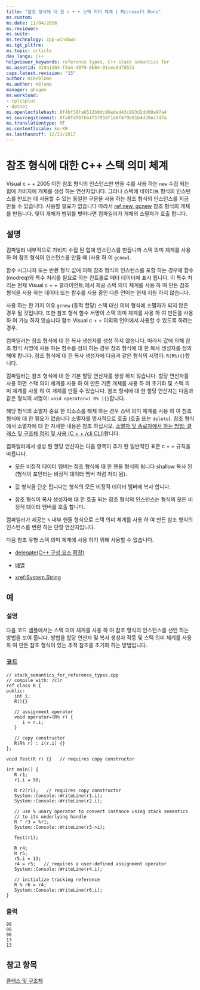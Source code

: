 ```yaml
---
title: "참조 형식에 대 한 c + + 스택 의미 체계 | Microsoft Docs"
ms.custom: 
ms.date: 11/04/2016
ms.reviewer: 
ms.suite: 
ms.technology: cpp-windows
ms.tgt_pltfrm: 
ms.topic: article
dev_langs: C++
helpviewer_keywords: reference types, C++ stack semantics for
ms.assetid: 319a1304-f4a4-4079-8b84-01cec847d531
caps.latest.revision: "15"
author: mikeblome
ms.author: mblome
manager: ghogen
ms.workload:
- cplusplus
- dotnet
ms.openlocfilehash: 8f4bf38fa6512b0dc86edad43c893d2dd09a97a4
ms.sourcegitcommit: 8fa8fdf0fbb4f57950f1e8f4f9b81b4d39ec7d7a
ms.translationtype: MT
ms.contentlocale: ko-KR
ms.lasthandoff: 12/21/2017
---
```

# <a name="c-stack-semantics-for-reference-types"></a>참조 형식에 대한 C++ 스택 의미 체계
Visual c + + 2005 이전 참조 형식의 인스턴스만 만들 수를 사용 하는 `new` 수집 되는 힙에 가비지에 개체를 생성 하는 연산자입니다. 그러나 스택에 네이티브 형식의 인스턴스를 만드는 데 사용할 수 있는 동일한 구문을 사용 하는 참조 형식의 인스턴스를 지금 만들 수 있습니다. 사용할 필요가 없습니다 따라서 [ref new, gcnew](../windows/ref-new-gcnew-cpp-component-extensions.md) 참조 형식의 개체를 만듭니다. 및이 개체가 범위를 벗어나면 컴파일러가 개체의 소멸자가 호출 합니다.  
  
## <a name="remarks"></a>설명  
 컴파일러 내부적으로 가비지 수집 된 힙에 인스턴스를 만듭니까 스택 의미 체계를 사용 하 여 참조 형식의 인스턴스를 만들 때 (사용 하 여 `gcnew`).  
  
 함수 시그니처 또는 반환 형식 값에 의해 참조 형식의 인스턴스를 포함 하는 경우에 함수 (modreq)와 특수 처리를 필요로 하는 컨트롤로 메타 데이터에 표시 됩니다. 이 특수 처리는 현재 Visual c + + 클라이언트;에서 제공 스택 의미 체계를 사용 하 여 만든 참조 형식을 사용 하는 데이터 또는 함수를 사용 중인 다른 언어는 현재 지원 하지 않습니다.  
  
 사용 하는 한 가지 이유 `gcnew` (동적 할당) 스택 대신 의미 형식에 소멸자가 되지 않은 경우 될 것입니다. 또한 참조 형식 함수 서명이 스택 의미 체계를 사용 하 여 만든를 사용 하 여 가능 하지 않습니다 함수 Visual c + + 이외의 언어에서 사용할 수 있도록 하려는 경우.  
  
 컴파일러는 참조 형식에 대 한 복사 생성자를 생성 하지 않습니다. 따라서 값에 의해 참조 형식 서명에 사용 하는 함수를 정의 하는 경우 참조 형식에 대 한 복사 생성자를 정의 해야 합니다. 참조 형식에 대 한 복사 생성자에 다음과 같은 형식의 서명이: `R(R%){}`합니다.  
  
 컴파일러는 참조 형식에 대 한 기본 할당 연산자를 생성 하지 않습니다. 할당 연산자를 사용 하면 스택 의미 체계를 사용 하 여 만든 기존 개체를 사용 하 여 초기화 및 스택 의미 체계를 사용 하 여 개체를 만들 수 있습니다. 참조 형식에 대 한 할당 연산자는 다음과 같은 형식의 서명이: `void operator=( R% ){}`합니다.  
  
 해당 형식의 소멸자 중요 한 리소스를 해제 하는 경우 스택 의미 체계를 사용 하 여 참조 형식에 대 한 필요가 없습니다 소멸자를 명시적으로 호출 (호출 또는 `delete`). 참조 형식에서 소멸자에 대 한 자세한 내용은 참조 하십시오. [소멸자 및 종료자에서 하는 방법: 클래스 및 구조체 정의 및 사용 (C + + /cli CLI)](../dotnet/how-to-define-and-consume-classes-and-structs-cpp-cli.md#BKMK_Destructors_and_finalizers)합니다.  
  
 컴파일러에서 생성 된 할당 연산자는 다음 항목이 추가 된 일반적인 표준 c + + 규칙을 따릅니다.  
  
-   모든 비정적 데이터 멤버는 참조 형식에 대 한 핸들 형식의 됩니다 shallow 복사 된 (형식이 포인터는 비정적 데이터 멤버 처럼 처리 됨).  
  
-   값 형식을 단순 됩니다는 형식의 모든 비정적 데이터 멤버에 복사 합니다.  
  
-   참조 형식이 복사 생성자에 대 한 호출 되는 참조 형식의 인스턴스는 형식의 모든 비정적 데이터 멤버를 호출 합니다.  
  
 컴파일러가 제공는 `%` 내부 핸들 형식으로 스택 의미 체계를 사용 하 여 만든 참조 형식의 인스턴스를 변환 하는 단항 연산자입니다.  
  
 다음 참조 유형 스택 의미 체계에 사용 하기 위해 사용할 수 없습니다.  
  
-   [delegate(C++ 구성 요소 확장)](../windows/delegate-cpp-component-extensions.md)  
  
-   [배열](../windows/arrays-cpp-component-extensions.md)  
  
-   <xref:System.String>  
  
## <a name="example"></a>예  
  
### <a name="description"></a>설명  
 다음 코드 샘플에서는 스택 의미 체계를 사용 하 여 참조 형식의 인스턴스를 선언 하는 방법을 보여 줍니다. 방법을 할당 연산자 및 복사 생성자 작동 및 스택 의미 체계를 사용 하 여 만든 참조 형식이 있는 추적 참조를 초기화 하는 방법입니다.  
  
### <a name="code"></a>코드  
  
```  
// stack_semantics_for_reference_types.cpp  
// compile with: /clr  
ref class R {  
public:  
   int i;  
   R(){}  
  
   // assignment operator  
   void operator=(R% r) {  
      i = r.i;  
   }  
  
   // copy constructor  
   R(R% r) : i(r.i) {}  
};  
  
void Test(R r) {}   // requires copy constructor  
  
int main() {  
   R r1;  
   r1.i = 98;  
  
   R r2(r1);   // requires copy constructor  
   System::Console::WriteLine(r1.i);  
   System::Console::WriteLine(r2.i);  
  
   // use % unary operator to convert instance using stack semantics  
   // to its underlying handle  
   R ^ r3 = %r1;  
   System::Console::WriteLine(r3->i);  
  
   Test(r1);  
  
   R r4;  
   R r5;  
   r5.i = 13;  
   r4 = r5;   // requires a user-defined assignment operator  
   System::Console::WriteLine(r4.i);  
  
   // initialize tracking reference  
   R % r6 = r4;  
   System::Console::WriteLine(r6.i);  
}  
```  
  
### <a name="output"></a>출력  
  
```  
98  
98  
98  
13  
13  
```  
  
## <a name="see-also"></a>참고 항목  
 [클래스 및 구조체](../windows/classes-and-structs-cpp-component-extensions.md)